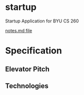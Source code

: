 # startup
Startup Application for BYU CS 260

[notes.md file](notes.md)

# Specification

## Elevator Pitch

## Technologies
